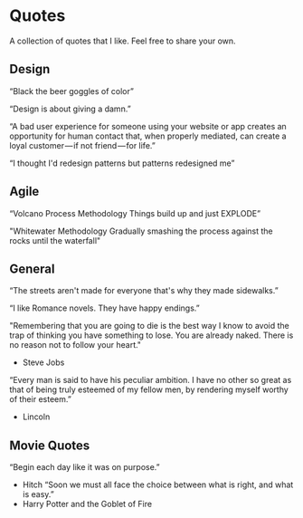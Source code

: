 # Quotes
A collection of quotes that I like. Feel free to share your own.

## Design
“Black the beer goggles of color”

“Design is about giving a damn.”

“A bad user experience for someone using your website or app creates an opportunity for human contact that, when properly mediated, can create a loyal customer — if not friend — for life.”

“I thought I'd redesign patterns but patterns redesigned me”

## Agile
“Volcano Process Methodology
Things build up and just EXPLODE”

"Whitewater Methodology
Gradually smashing the process against the rocks until the waterfall"

## General
“The streets aren't made for everyone that's why they made sidewalks.”

“I like Romance novels. They have happy endings.”

"Remembering that you are going to die is the best way I know to avoid the trap of thinking you have something to lose. You are already naked. There is no reason not to follow your heart."
- Steve Jobs

“Every man is said to have his peculiar ambition. I have no other so great as that of being truly esteemed of my fellow men, by rendering myself worthy of their esteem.”
- Lincoln

## Movie Quotes
“Begin each day like it was on purpose.”
- Hitch
“Soon we must all face the choice between what is right, and what is easy.” 
- Harry Potter and the Goblet of Fire



